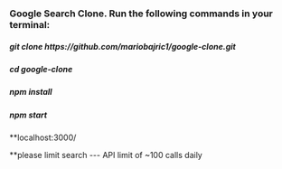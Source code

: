 <h3>Google Search Clone. Run the following commands in your terminal:</h3>

<h5>git clone https://github.com/mariobajric1/google-clone.git</h5>
<h5>cd google-clone</h5>
<h5>npm install</h5>
<h5>npm start</h5>

**localhost:3000/

**please limit search --- API limit of ~100 calls daily

